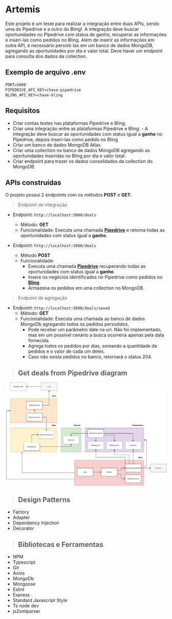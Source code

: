 # Artemis

Este projeto é um teste para realizar a integração entre duas APIs, sendo uma do Pipedrive e a outro do Bling!. A integração deve buscar oportunidades no Pipedrive com status de ganho, recuperar as informações e inseri-las como pedidos no Bling. Além de inserir as informações em outra API, é necessário persisti-las em um banco de dados MongoDB, agregando as oportunidades por dia e valor total. Deve haver um endpoint para consulta dos dados da collection.

## Exemplo de arquivo .env

```
PORT=5000
PIPEDRIVE_API_KEY=chave-pipedrive
BLING_API_KEY=chave-bling
```

## Requisitos

- Criar contas testes nas plataformas Pipedrive e Bling.
- Criar uma integração entre as plataformas Pipedrive e Bling. - A integração deve buscar as oportunidades com status igual a **ganho** no Pipedrive, depois inseri-las como pedido no Bling
- Criar um banco de dados MongoDB Atlas
- Criar uma collection no banco de dados MongoDB agregando as oportunidades inseridas no Bling por dia e valor total.
- Criar endpoint para trazer os dados consolidados da collection do MongoDB.

## APIs construídas

O projeto possui 2 endpoints com os métodos **POST** e **GET**:

> Endpoint de integração

- Endpoint: `http://localhost:5000/deals`
  - Método: **GET**
  - Funcionalidade: Executa uma chamada **[Pipedrive](https://www.pipedrive.com/)** e retorna todas as oportunidades com status igual a **ganho**.

- Endpoint: `http://localhost:5000/deals`
  - Método **POST**
  - Funcionalidade: 
    - Executa uma chamada **[Pipedrive](https://www.pipedrive.com/)** recuperando todas as oportunidades com status igual a **ganho**.
    - Insere os negócios identificados no Pipedrive como pedidos no **[Bling](https://www.bling.com.br/home)**. 
    - Armazena os pedidos em uma collection no MongoDB.

> Endpoint de agregação

- Endpoint: `http://localhost:5000/deals/saved`
  - Método: **GET**
  - Funcionalidade: Executa uma chamada ao banco de dados MongoDb agregando todos os pedidos persistidos.
    - Pode receber um parâmetro date na url. Não foi implementado, mas em um possível cenário a busca ocorreria apenas pela data fornecida.
    - Agrega todos os pedidos por dias, somando a quantidade de pedidos e o valor de cada um deles.
    - Caso não exista pedidos no banco, retornará o status 204.

> ## Get deals from Pipedrive diagram

![get deals diagram](/requirements/get-deals.png)

> ## Design Patterns

* Factory
* Adapter
* Dependency Injection
* Decorator

> ## Bibliotecas e Ferramentas

* NPM
* Typescript
* Git
* Axios
* MongoDb
* Mongoose
* Eslint
* Express
* Standard Javascript Style
* Ts node dev
* js2xmlparser
